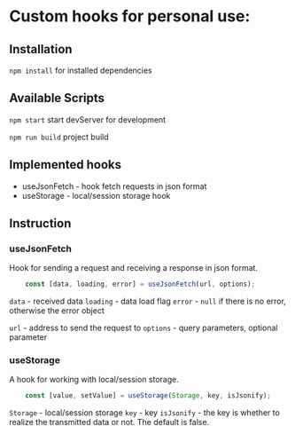# Custom hooks for personal use:

## Installation

`npm install` for installed dependencies

## Available Scripts

`npm start` start devServer for development

`npm run build` project build

## Implemented hooks

* useJsonFetch - hook fetch requests in json format
* useStorage - local/session storage hook


## Instruction

### useJsonFetch

Hook for sending a request and receiving a response in json format.

```javascript
    const [data, loading, error] = useJsonFetch(url, options);
```

`data` - received data
`loading` - data load flag
`error` - `null` if there is no error, otherwise the error object

`url` - address to send the request to
`options` - query parameters, optional parameter

### useStorage

A hook for working with local/session storage.

```javascript
    const [value, setValue] = useStorage(Storage, key, isJsonify);
```

`Storage` - local/session storage
`key` - key
`isJsonify` - the key is whether to realize the transmitted data or not. The default is false.


